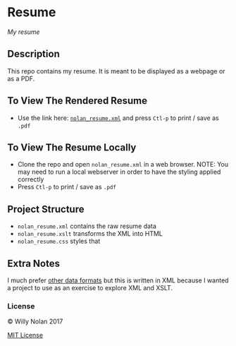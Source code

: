 # Resume
*My resume*

## Description
This repo contains my resume. It is meant to be displayed as a webpage or as a PDF.

## To View The Rendered Resume
- Use the link here: [`nolan_resume.xml`](https://cdn.rawgit.com/computersarecool/resume/e2cb6dc5bdc651a674765b61d5633a924d2d529b/nolan_resume.xml) and press `Ctl-p` to print / save as `.pdf`

## To View The Resume Locally
- Clone the repo and open `nolan_resume.xml` in a web browser. NOTE: You may need to run a local webserver in order to have the styling applied correctly
- Press `Ctl-p` to print / save as `.pdf`

## Project Structure
- `nolan_resume.xml` contains the raw resume data
- `nolan_resume.xslt` transforms the XML into HTML 
- `nolan_resume.css` styles that

## Extra Notes
I much prefer [other data formats](https://www.json.org/) but this is written in XML because I wanted a project to use as an exercise to explore XML and XSLT.

### License
:copyright: Willy Nolan 2017

[MIT License](LICENSE.txt)

